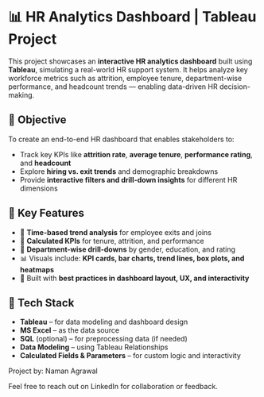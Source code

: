 # 📊 HR Analytics Dashboard | Tableau Project

This project showcases an **interactive HR analytics dashboard** built using **Tableau**, simulating a real-world HR support system. It helps analyze key workforce metrics such as attrition, employee tenure, department-wise performance, and headcount trends — enabling data-driven HR decision-making.

## 🧠 Objective

To create an end-to-end HR dashboard that enables stakeholders to:
- Track key KPIs like **attrition rate**, **average tenure**, **performance rating**, and **headcount**
- Explore **hiring vs. exit trends** and demographic breakdowns
- Provide **interactive filters and drill-down insights** for different HR dimensions

## 📌 Key Features

- 📅 **Time-based trend analysis** for employee exits and joins
- 🧮 **Calculated KPIs** for tenure, attrition, and performance
- 🧭 **Department-wise drill-downs** by gender, education, and rating
- 📊 Visuals include: **KPI cards, bar charts, trend lines, box plots, and heatmaps**
- 🎯 Built with **best practices in dashboard layout, UX, and interactivity**

## 🧰 Tech Stack

- **Tableau** – for data modeling and dashboard design
- **MS Excel** – as the data source
- **SQL** (optional) – for preprocessing data (if needed)
- **Data Modeling** – using Tableau Relationships
- **Calculated Fields & Parameters** – for custom logic and interactivity


Project by: Naman Agrawal

Feel free to reach out on LinkedIn for collaboration or feedback.
